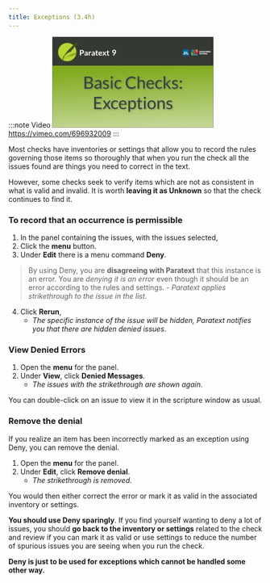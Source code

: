 ```yaml
---
title: Exceptions (3.4h)
---
```


:::note Video
[![ ](../../media/3.4h.png)](https://vimeo.com/696932009)  
https://vimeo.com/696932009
:::

Most checks have inventories or settings that allow you to record the rules governing those items so thoroughly that when you run the check all the issues found are things you need to correct in the text.

However, some checks seek to verify items which are not as consistent in what is valid and invalid. It is worth **leaving it as Unknown** so that the check continues to find it.

### To record that an occurrence is permissible

1.  In the panel containing the issues, with the issues selected,
1.  Click the **menu** button.
1.  Under **Edit** there is a menu command **Deny**.

  > By using Deny, you are **disagreeing with Paratext** that this instance is an error. You are *denying it is an error* even though it should be an error according to the rules and settings.
    - *Paratext applies strikethrough to the issue in the list*.
4.  Click **Rerun**,  
    -  *The specific instance of the issue will be hidden, Paratext notifies you that there are hidden denied issues*.

### View Denied Errors

1.  Open the **menu** for the panel.
1.  Under **View**, click **Denied Messages**.  
    -  *The issues with the strikethrough are shown again*.

You can double-click on an issue to view it in the scripture window as usual.

### Remove the denial

If you realize an item has been incorrectly marked as an exception using Deny, you can remove the denial.

1.  Open the **menu** for the panel.
1.  Under **Edit**, click **Remove denial**.  
    -  *The strikethrough is removed*.

You would then either correct the error or mark it as valid in the associated inventory or settings.

**You should use Deny sparingly**. If you find yourself wanting to deny a lot of issues, you should **go back to the inventory or settings** related to the check and review if you can mark it as valid or use settings to reduce the number of spurious issues you are seeing when you run the check.

**Deny is just to be used for exceptions which cannot be handled some other way.**
